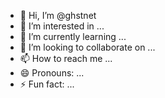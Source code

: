 - 👋 Hi, I’m @ghstnet
- 👀 I’m interested in ...
- 🌱 I’m currently learning ...
- 💞️ I’m looking to collaborate on ...
- 📫 How to reach me ...
- 😄 Pronouns: ...
- ⚡ Fun fact: ...

<!---
ghstnet/ghstnet is a ✨ special ✨ repository because its `README.md` (this file) appears on your GitHub profile.
You can click the Preview link to take a look at your changes.
--->
